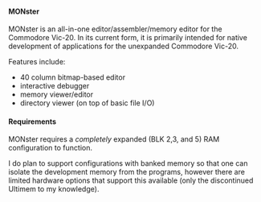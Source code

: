 #### MONster
MONster is an all-in-one editor/assembler/memory editor for the Commodore Vic-20.
In its current form, it is primarily intended for native development of applications for the
unexpanded Commodore Vic-20.

Features include:
 - 40 column bitmap-based editor
 - interactive debugger
 - memory viewer/editor
 - directory viewer (on top of basic file I/O)

#### Requirements
 MONster requires a _completely_ expanded (BLK 2,3, and 5) RAM configuration to function.

 I do plan to support configurations with banked memory so that one can isolate the 
 development memory from the programs, however there are limited hardware options that support
 this available (only the discontinued Ultimem to my knowledge). 
 
